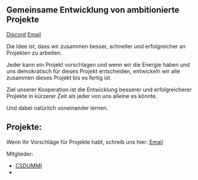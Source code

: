 ## Gemeinsame Entwicklung von ambitionierte Projekte
[Discord](https://discord.gg/VkDnQgYt)
[Email](mailto:csdummi.misquality@simplelogin.co)


Die Idee ist, dass wir zusammen
besser, schneller und erfolgreicher
an Projekten zu arbeiten. 

Jeder kann ein Projekt vorschlagen
und wenn wir die Energie haben und uns demokratisch
für dieses Projekt entscheiden, entwickeln
wir alle zusammen dieses Projekt bis es fertig ist.

Ziel unserer Kooperation ist
die Entwicklung besserer und erfolgreicherer
Projekte in kürzerer Zeit als jeder von
uns alleine es könnte.

Und dabei natürlich voneinander lernen.

Projekte:
-

Wenn Ihr Vorschläge für Projekte habt,
schreib uns hier: [Email](mailto:csdummi.misquality@simplelogin.co)


Mitglieder:
- [CSDUMMI](https://github.com/csdummi)
- 
